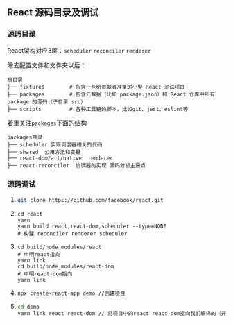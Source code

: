 ## React 源码目录及调试

### 源码目录

React架构对应3层：`scheduler` `reconciler` `renderer`

除去配置文件和文件夹以后：

```
根目录
├── fixtures        # 包含一些给贡献者准备的小型 React 测试项目
├── packages        # 包含元数据（比如 package.json）和 React 仓库中所有 package 的源码（子目录 src）
├── scripts         # 各种工具链的脚本，比如git、jest、eslint等

```

着重关注`packages`下面的结构

```
packages目录
├── scheduler 实现调度器相关的代码
├── shared  公用方法和变量
├── react-dom/art/native  renderer
├── react-reconciler  协调器的实现 源码分析主要点
```

### 源码调试

1. ```sh
   git clone https://github.com/facebook/react.git
   ```

2. ```
   cd react
   yarn
   yarn build react,react-dom,scheduler --type=NODE
   # 构建 reconciler renderer scheduler 
   ```

3. ```
   cd build/node_modules/react
   # 申明react指向
   yarn link
   cd build/node_modules/react-dom
   # 申明react-dom指向
   yarn link
   ```

4. ```
   npx create-react-app demo //创建项目 
   ```

5. ```sh
   cd demo
   yarn link react react-dom // 将项目中的react react-dom指向我们编译的（开始之前yarn link的）react react-dom
   ```

